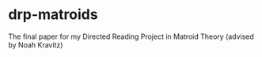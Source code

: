 # drp-matroids
The final paper for my Directed Reading Project in Matroid Theory (advised by Noah Kravitz)
